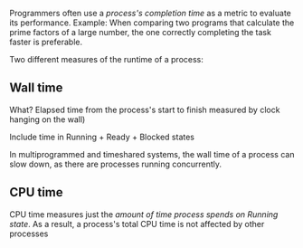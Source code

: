 Programmers often use a *process's completion time* as a metric to evaluate its performance. Example: When comparing two programs that calculate the prime factors of a large number, the one correctly completing the task faster is preferable.

Two different measures of the runtime of a process: 

## Wall time 

What? Elapsed time from the process's start to finish measured by clock hanging on the wall)

Include time in Running + Ready + Blocked states

In multiprogrammed and timeshared systems, the wall time of a process can slow down, as there are processes running concurrently.

## CPU time

CPU time measures just the *amount of time process spends on Running state*. As a result, a process's total CPU time is not affected by other processes